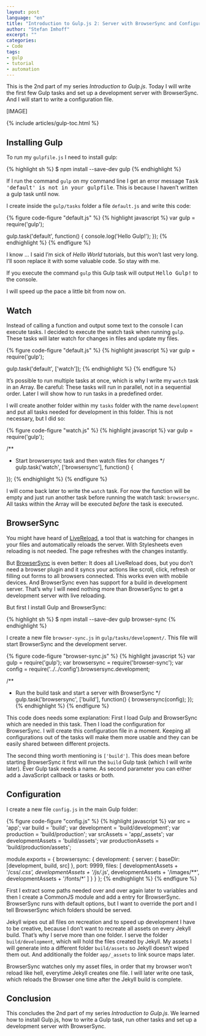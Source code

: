 ```yaml
---
layout: post
language: "en"
title: "Introduction to Gulp.js 2: Server with BrowserSync and Configuration"
author: "Stefan Imhoff"
excerpt: ""
categories:
- Code
tags:
- gulp
- tutorial
- automation
---
```


This is the 2nd part of my series *Introduction to Gulp.js*. Today I will write the first few Gulp tasks and set up a development server with BrowserSync. And I will start to write a configuration file.

[IMAGE]

{% include articles/gulp-toc.html %}

## Installing Gulp
To run my `gulpfile.js` I need to install gulp:

{% highlight sh %}
$ npm install --save-dev gulp
{% endhighlight %}

If I run the command `gulp` on my command line I get an error message <samp>Task 'default' is not in your gulpfile</samp>. This is because I haven’t written a gulp task until now.

I create inside the `gulp/tasks` folder a file `default.js` and write this code:

{% figure code-figure "default.js" %}
{% highlight javascript %}
var gulp = require('gulp');

gulp.task('default', function() {
  console.log('Hello Gulp!');
});
{% endhighlight %}
{% endfigure %}

I know … I said I’m sick of *Hello World* tutorials, but this won’t last very long. I’ll soon replace it with some valuable code. So stay with me.

If you execute the command `gulp` this Gulp task will output <samp>Hello Gulp!</samp> to the console.

I will speed up the pace a little bit from now on.

## Watch
Instead of calling a function and output some text to the console I can execute tasks. I decided to execute the watch task when running `gulp`. These tasks will later watch for changes in files and update my files.

{% figure code-figure "default.js" %}
{% highlight javascript %}
var gulp = require('gulp');

gulp.task('default', ['watch']);
{% endhighlight %}
{% endfigure %}

It’s possible to run multiple tasks at once, which is why I write my `watch` task in an Array. Be careful: These tasks will run in parallel, not in a sequential order. Later I will show how to run tasks in a predefined order.

I will create another folder within my `tasks` folder with the name `development` and put all tasks needed for development in this folder. This is not necessary, but I did so:

{% figure code-figure "watch.js" %}
{% highlight javascript %}
var gulp = require('gulp');

/**
 * Start browsersync task and then watch files for changes
 */
gulp.task('watch', ['browsersync'], function() {

});
{% endhighlight %}
{% endfigure %}

I will come back later to write the `watch` task. For now the function will be empty and just run another task before running the watch task: `browsersync`. All tasks within the Array will be executed *before* the task is executed.

## BrowserSync
You might have heard of [LiveReload](http://livereload.com/), a tool that is watching for changes in your files and automatically reloads the server. With Stylesheets even reloading is not needed. The page refreshes with the changes instantly.

But [BrowserSync](http://www.browsersync.io/) is even better: It does all LiveReload does, but you don’t need a browser plugin and it syncs your actions like scroll, click, refresh or filling out forms to all browsers connected. This works even with mobile devices. And BrowserSync even has support for a build in development server. That’s why I will need nothing more than BrowserSync to get a development server with live reloading.

But first I install Gulp and BrowserSync:

{% highlight sh %}
$ npm install --save-dev gulp browser-sync
{% endhighlight %}

I create a new file `browser-sync.js` in `gulp/tasks/development/`. This file will start BrowserSync and the development server.

{% figure code-figure "browser-sync.js" %}
{% highlight javascript %}
var gulp        = require('gulp');
var browsersync = require('browser-sync');
var config      = require('../../config').browsersync.development;

/**
 * Run the build task and start a server with BrowserSync
 */
gulp.task('browsersync', ['build'], function() {
  browsersync(config);
});
{% endhighlight %}
{% endfigure %}

This code does needs some explanation: First I load Gulp and BrowserSync which are needed in this task. Then I load the configuration for BrowserSync. I will create this configuration file in a moment. Keeping all configurations out of the tasks will make them more usable and they can be easily shared between different projects.

The second thing worth mentioning is `['build']`. This does mean before starting BrowserSync it first will run the `build` Gulp task (which I will write later). Ever Gulp task needs a name. As second parameter you can either add a JavaScript callback or tasks or both.

## Configuration
I create a new file `config.js` in the main Gulp folder:

{% figure code-figure "config.js" %}
{% highlight javascript %}
var src               = 'app';
var build             = 'build';
var development       = 'build/development';
var production        = 'build/production';
var srcAssets         = 'app/_assets';
var developmentAssets = 'build/assets';
var productionAssets  = 'build/production/assets';

module.exports = {
  browsersync: {
    development: {
      server: {
        baseDir: [development, build, src]
      },
      port: 9999,
      files: [
        developmentAssets + '/css/*.css',
        developmentAssets + '/js/*.js',
        developmentAssets + '/images/**',
        developmentAssets + '/fonts/*'
      ]
    }
  }
};
{% endhighlight %}
{% endfigure %}

First I extract some paths needed over and over again later to variables and then I create a CommonJS module and add a entry for BrowserSync. BrowserSync runs with default options, but I want to override the port and I tell BrowserSync which folders should be served.

Jekyll wipes out all files on recreation and to speed up development I have to be creative, because I don’t want to recreate all assets on every Jekyll build. That’s why I serve more than one folder. I serve the folder `build/development`, which will hold the files created by Jekyll. My assets I will generate into a different folder `build/assets` so Jekyll doesn’t wiped them out. And additionally the folder `app/_assets` to link source maps later.

BrowserSync watches only my asset files, in order that my browser won’t reload like hell, everytime Jekyll creates one file. I will later write one task, which reloads the Browser one time after the Jekyll build is complete.

## Conclusion
This concludes the 2nd part of my series *Introduction to Gulp.js*. We learned how to install Gulp.js, how to write a Gulp task, run other tasks and set up a development server with BrowserSync.
